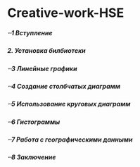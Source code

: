 # Creative-work-HSE
##### ⋅⋅1 Вступление
##### 2. Установка билбиотеки
##### ⋅⋅3 Линейные графики
##### ⋅⋅4 Создание столбчатых диаграмм
##### ⋅⋅5 Использование круговых диаграмм
##### ⋅⋅6 Гистограммы
##### ⋅⋅7 Работа с географическими данными
##### ⋅⋅8 Заключение
